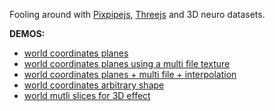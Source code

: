 Fooling around with [Pixpipejs](https://github.com/jonathanlurie/pixpipejs), [Threejs](https://threejs.org/) and 3D neuro datasets.

**DEMOS:**
- [world coordinates planes](http://jonathanlurie.github.io/SliceOfShader/world.html)
- [world coordinates planes using a multi file texture](http://jonathanlurie.github.io/SliceOfShader/world-multi.html)
- [world coordinates planes + multi file + interpolation](http://jonathanlurie.github.io/SliceOfShader/world-multi-interpolation.html)
- [world coordinates arbitrary shape](http://jonathanlurie.github.io/SliceOfShader/worldshape.html)
- [world mutli slices for 3D effect](http://jonathanlurie.github.io/SliceOfShader/world-slices.html)
